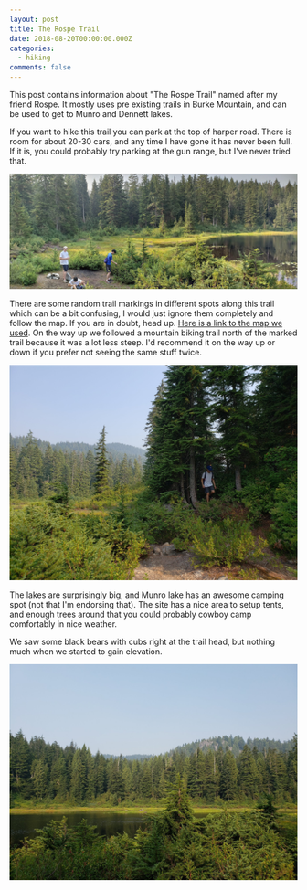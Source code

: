```yaml
---
layout: post
title: The Rospe Trail
date: 2018-08-20T00:00:00.000Z
categories:
  - hiking
comments: false
---
```


This post contains information about "The Rospe Trail" named after my friend Rospe. It mostly uses pre existing trails in Burke Mountain, and can  be used to get to Munro and Dennett lakes.

<!-- more -->

If you want to hike this trail you can park at the top of harper road. There is room for about 20-30 cars, and any time I have gone it has never been full. If it is, you could probably try parking at the gun range, but I've never tried that.

![Rospe Trail](/img/rospe_trail_0.jpg)

There are some random trail markings in different spots along this trail which can be a bit confusing, I would just ignore them completely and follow the map. If you are in doubt, head up. [Here is a link to the map we used](https://caltopo.com/m/6R6C). On the way up we followed a mountain biking trail north of the marked trail because it was a lot less steep. I'd recommend it on the way up or down if you prefer not seeing the same stuff twice.

![Rospe Trail](/img/rospe_trail_1.jpg)

The lakes are surprisingly big, and Munro lake has an awesome camping spot (not that I'm endorsing that). The site has a nice area to setup tents, and enough trees around that you could probably cowboy camp comfortably in nice weather.

We saw some black bears with cubs right at the trail head, but nothing much when we started to gain elevation.

![Rospe Trail](/img/rospe_trail_2.jpg)

